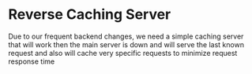 # Reverse Caching Server

Due to our frequent backend changes, we need a simple caching server that will work then the main server is down and will serve the last known request and also will cache very specific requests to minimize request response time



